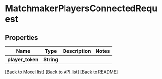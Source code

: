 # MatchmakerPlayersConnectedRequest

## Properties

Name | Type | Description | Notes
------------ | ------------- | ------------- | -------------
**player_token** | **String** |  | 

[[Back to Model list]](../README.md#documentation-for-models) [[Back to API list]](../README.md#documentation-for-api-endpoints) [[Back to README]](../README.md)


